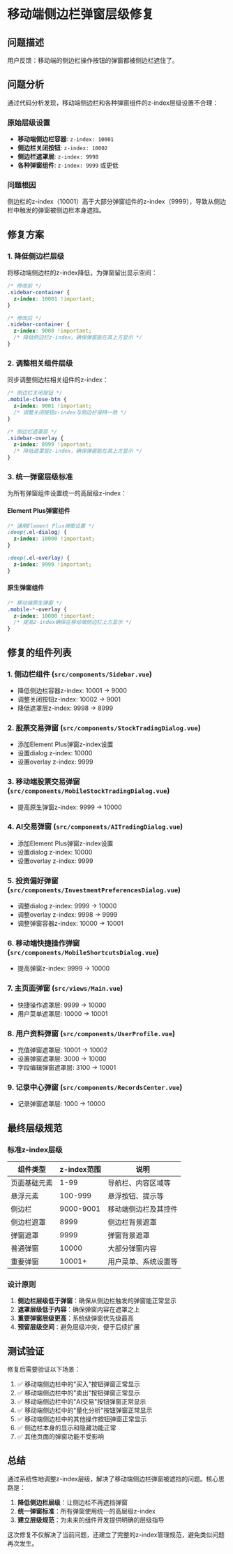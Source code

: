 # 移动端侧边栏弹窗层级修复

## 问题描述

用户反馈：移动端的侧边栏操作按钮的弹窗都被侧边栏遮住了。

## 问题分析

通过代码分析发现，移动端侧边栏和各种弹窗组件的z-index层级设置不合理：

### 原始层级设置

- **移动端侧边栏容器**: `z-index: 10001`
- **侧边栏关闭按钮**: `z-index: 10002`
- **侧边栏遮罩层**: `z-index: 9998`
- **各种弹窗组件**: `z-index: 9999` 或更低

### 问题根因

侧边栏的z-index（10001）高于大部分弹窗组件的z-index（9999），导致从侧边栏中触发的弹窗被侧边栏本身遮挡。

## 修复方案

### 1. 降低侧边栏层级

将移动端侧边栏的z-index降低，为弹窗留出显示空间：

```css
/* 修改前 */
.sidebar-container {
  z-index: 10001 !important;
}

/* 修改后 */
.sidebar-container {
  z-index: 9000 !important;
  /* 降低侧边栏z-index，确保弹窗能在其上方显示 */
}
```

### 2. 调整相关组件层级

同步调整侧边栏相关组件的z-index：

```css
/* 侧边栏关闭按钮 */
.mobile-close-btn {
  z-index: 9001 !important;
  /* 调整关闭按钮z-index与侧边栏保持一致 */
}

/* 侧边栏遮罩层 */
.sidebar-overlay {
  z-index: 8999 !important;
  /* 降低遮罩层z-index，确保弹窗能在其上方显示 */
}
```

### 3. 统一弹窗层级标准

为所有弹窗组件设置统一的高层级z-index：

#### Element Plus弹窗组件

```css
/* 通用Element Plus弹窗设置 */
:deep(.el-dialog) {
  z-index: 10000 !important;
}

:deep(.el-overlay) {
  z-index: 9999 !important;
}
```

#### 原生弹窗组件

```css
/* 移动端原生弹窗 */
.mobile-*-overlay {
  z-index: 10000 !important;
  /* 提高z-index确保在移动端侧边栏上方显示 */
}
```

## 修复的组件列表

### 1. 侧边栏组件 (`src/components/Sidebar.vue`)

- 降低侧边栏容器z-index: 10001 → 9000
- 调整关闭按钮z-index: 10002 → 9001
- 降低遮罩层z-index: 9998 → 8999

### 2. 股票交易弹窗 (`src/components/StockTradingDialog.vue`)

- 添加Element Plus弹窗z-index设置
- 设置dialog z-index: 10000
- 设置overlay z-index: 9999

### 3. 移动端股票交易弹窗 (`src/components/MobileStockTradingDialog.vue`)

- 提高原生弹窗z-index: 9999 → 10000

### 4. AI交易弹窗 (`src/components/AITradingDialog.vue`)

- 添加Element Plus弹窗z-index设置
- 设置dialog z-index: 10000
- 设置overlay z-index: 9999

### 5. 投资偏好弹窗 (`src/components/InvestmentPreferencesDialog.vue`)

- 调整dialog z-index: 9999 → 10000
- 调整overlay z-index: 9998 → 9999
- 调整弹窗容器z-index: 10000 → 10001

### 6. 移动端快捷操作弹窗 (`src/components/MobileShortcutsDialog.vue`)

- 提高弹窗z-index: 9999 → 10000

### 7. 主页面弹窗 (`src/views/Main.vue`)

- 快捷操作遮罩层: 9999 → 10000
- 用户菜单遮罩层: 10000 → 10001

### 8. 用户资料弹窗 (`src/components/UserProfile.vue`)

- 充值弹窗遮罩层: 10001 → 10002
- 设置弹窗遮罩层: 3000 → 10000
- 字段编辑弹窗遮罩层: 3100 → 10001

### 9. 记录中心弹窗 (`src/components/RecordsCenter.vue`)

- 记录弹窗遮罩层: 1000 → 10000

## 最终层级规范

### 标准z-index层级

| 组件类型     | z-index范围 | 说明                 |
| ------------ | ----------- | -------------------- |
| 页面基础元素 | 1-99        | 导航栏、内容区域等   |
| 悬浮元素     | 100-999     | 悬浮按钮、提示等     |
| 侧边栏       | 9000-9001   | 移动端侧边栏及其控件 |
| 侧边栏遮罩   | 8999        | 侧边栏背景遮罩       |
| 弹窗遮罩     | 9999        | 弹窗背景遮罩         |
| 普通弹窗     | 10000       | 大部分弹窗内容       |
| 重要弹窗     | 10001+      | 用户菜单、系统设置等 |

### 设计原则

1. **侧边栏层级低于弹窗**：确保从侧边栏触发的弹窗能正常显示
2. **遮罩层级低于内容**：确保弹窗内容在遮罩之上
3. **重要弹窗层级更高**：系统级弹窗优先级最高
4. **预留层级空间**：避免层级冲突，便于后续扩展

## 测试验证

修复后需要验证以下场景：

1. ✅ 移动端侧边栏中的"买入"按钮弹窗正常显示
2. ✅ 移动端侧边栏中的"卖出"按钮弹窗正常显示
3. ✅ 移动端侧边栏中的"AI交易"按钮弹窗正常显示
4. ✅ 移动端侧边栏中的"量化分析"按钮弹窗正常显示
5. ✅ 移动端侧边栏中的其他操作按钮弹窗正常显示
6. ✅ 侧边栏本身的显示和隐藏功能正常
7. ✅ 其他页面的弹窗功能不受影响

## 总结

通过系统性地调整z-index层级，解决了移动端侧边栏弹窗被遮挡的问题。核心思路是：

1. **降低侧边栏层级**：让侧边栏不再遮挡弹窗
2. **统一弹窗标准**：所有弹窗使用统一的高层级z-index
3. **建立层级规范**：为未来的组件开发提供明确的层级指导

这次修复不仅解决了当前问题，还建立了完整的z-index管理规范，避免类似问题再次发生。
